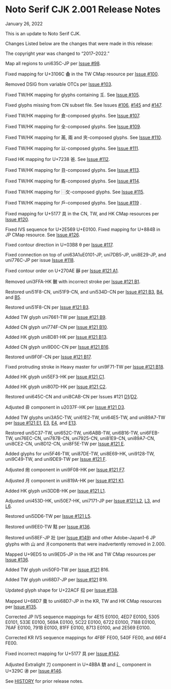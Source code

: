 Noto Serif CJK 2.001 Release Notes
==================================

January 26, 2022

This is an update to Noto Serif CJK.

Changes
Listed below are the changes that were made in this release:

The copyright year was changed to “2017–2022.”

Map all regions to uni635C-JP per [Issue #98](https://github.com/adobe-fonts/source-han-serif/issues/98).

Fixed mapping for U+3106C 𱁬 in the TW CMap resource per [Issue #100](https://github.com/adobe-fonts/source-han-serif/issues/100).

Removed DSIG from variable OTCs per [Issue #103](https://github.com/adobe-fonts/source-han-serif/issues/103).

Fixed TW/HK mapping for glyphs containing 𡈼. See [Issue #105](https://github.com/adobe-fonts/source-han-serif/issues/105).

Fixed glyphs missing from CN subset file. See Issues [#106](https://github.com/adobe-fonts/source-han-serif/issues/106), [#145](https://github.com/adobe-fonts/source-han-serif/issues/145) and [#147](https://github.com/adobe-fonts/source-han-serif/issues/147).

Fixed TW/HK mapping for 倉-composed glyphs. See [Issue #107](https://github.com/adobe-fonts/source-han-serif/issues/107). 

Fixed TW/HK mapping for 全-composed glyphs. See [Issue #109](https://github.com/adobe-fonts/source-han-serif/issues/109).

Fixed TW/HK mapping for 㒼, 兩 and 㚒-composed glyphs. See [Issue #110](https://github.com/adobe-fonts/source-han-serif/issues/110). 

Fixed TW/HK mapping for 以-composed glyphs. See [Issue #111](https://github.com/adobe-fonts/source-han-serif/issues/111). 

Fixed HK mapping for U+7238 爸. See [Issue #112](https://github.com/adobe-fonts/source-han-serif/issues/112). 

Fixed TW/HK mapping for 丑-composed glyphs. See [Issue #113](https://github.com/adobe-fonts/source-han-serif/issues/113). 

Fixed TW/HK mapping for 矞-composed glyphs. See [Issue #114](https://github.com/adobe-fonts/source-han-serif/issues/114). 

Fixed TW/HK mapping for ⿱攵-composed glyphs. See [Issue #115](https://github.com/adobe-fonts/source-han-serif/issues/115).

Fixed TW/HK mapping for 戶-composed glyphs. See [Issue #119](https://github.com/adobe-fonts/source-han-serif/issues/119) . 

Fixed mapping for U+5177 具 in the CN, TW, and HK CMap resources per [Issue #120](https://github.com/adobe-fonts/source-han-serif/issues/120). 

Fixed IVS sequence for U+2E569 U+E0100. Fixed mapping for U+884B in JP CMap resource. See [Issue #126](https://github.com/adobe-fonts/source-han-serif/issues/126).

Fixed contour direction in U+03B8 θ per [Issue #117](https://github.com/adobe-fonts/source-han-serif/issues/117).

Fixed connection on top of uni63A1uE0101-JP, uni7DB5-JP, uni8E29-JP, and uni776C-JP per issue [Issue #118](https://github.com/adobe-fonts/source-han-serif/issues/118).

Fixed contour order on U+270AE 𧂮 per [Issue #121 A1](https://github.com/adobe-fonts/source-han-serif/issues/121/#user-content-heading-a1).

Removed uni3FFA-HK 㿺 with incorrect stroke per [Issue #121 B1](https://github.com/adobe-fonts/source-han-serif/issues/121/#user-content-heading-b1).

Restored uni51F8-CN, uni51F9-CN, and uni534D-CN per [Issue #121 B3](https://github.com/adobe-fonts/source-han-serif/issues/121/#user-content-heading-b3), [B4](https://github.com/adobe-fonts/source-han-serif/issues/121/#user-content-heading-b4), and [B5](https://github.com/adobe-fonts/source-han-serif/issues/121/#user-content-heading-b5).

Restored uni51F8-CN per [Issue #121 B3](https://github.com/adobe-fonts/source-han-serif/issues/121/#user-content-heading-b3).

Added TW glyph uni7661-TW per [Issue #121 B9](https://github.com/adobe-fonts/source-han-serif/issues/121/#user-content-heading-b9).

Added CN glyph uni774F-CN per [Issue #121 B10](https://github.com/adobe-fonts/source-han-serif/issues/121/#user-content-heading-b10).

Added HK glyph uni8D81-HK per [Issue #121 B13](https://github.com/adobe-fonts/source-han-serif/issues/121/#user-content-heading-b13).

Added CN glyph uni9D0C-CN per [Issue #121 B16](https://github.com/adobe-fonts/source-han-serif/issues/121/#user-content-heading-b16).

Restored uni9F0F-CN per [Issue #121 B17](https://github.com/adobe-fonts/source-han-serif/issues/121/#user-content-heading-b17).

Fixed protruding stroke in Heavy master for uni9F71-TW per [Issue #121 B18](https://github.com/adobe-fonts/source-han-serif/issues/121/#user-content-heading-b18).

Added HK glyph uni5EF3-HK per [Issue #121 C1](https://github.com/adobe-fonts/source-han-serif/issues/121/#user-content-heading-c1).

Added HK glyph uni807D-HK per [Issue #121 C2](https://github.com/adobe-fonts/source-han-serif/issues/121/#user-content-heading-c2).

Restored uni645C-CN and uni8CAB-CN per Issues #121 [D1](https://github.com/adobe-fonts/source-han-serif/issues/121/#user-content-heading-d1)/[D2](https://github.com/adobe-fonts/source-han-serif/issues/121/#user-content-heading-d2).

Adjusted 毌 component in u2037F-HK per [Issue #121 D3](https://github.com/adobe-fonts/source-han-serif/issues/121/#user-content-heading-d3).

Added TW glyphs uni3A5C-TW, uni61E2-TW, uni64E5-TW, and uni89A7-TW per [Issue #121 E1](https://github.com/adobe-fonts/source-han-serif/issues/121/#user-content-heading-e1), [E3](https://github.com/adobe-fonts/source-han-serif/issues/121/#user-content-heading-e3), [E4](https://github.com/adobe-fonts/source-han-serif/issues/121/#user-content-heading-e4), and [E13](https://github.com/adobe-fonts/source-han-serif/issues/121/#user-content-heading-e13). 

Restored uni5C37-TW, uni652C-TW, uni6ABB-TW, uni6B16-TW, uni6FEB-TW, uni76EC-CN, uni787B-CN, uni7925-CN, uni81E9-CN, uni89A7-CN, uni8CE2-CN, uni8D12-CN, uni8F5E-TW per [Issue #121 E](https://github.com/adobe-fonts/source-han-serif/issues/121/#user-content-heading-e1).

Added glyphs for uni5F46-TW, uni87DE-TW, uni8E69-HK, uni9128-TW, uni9C49-TW, and uni9DE9-TW per [Issue #121 F](https://github.com/adobe-fonts/source-han-serif/issues/121/#user-content-heading-f1).

Adjusted 㡀 component in uni9F08-HK per [Issue #121 F7](https://github.com/adobe-fonts/source-han-serif/issues/121/#user-content-heading-f7).

Adjusted 月 component in uni819A-HK per [Issue #121 K1](https://github.com/adobe-fonts/source-han-serif/issues/121/#user-content-heading-k1).

Added HK glyph uni3DDB-HK per [Issue #121 L1](https://github.com/adobe-fonts/source-han-serif/issues/121/#user-content-heading-l1).

Adjusted uni453D-HK, uni50E7-HK, uni7171-JP per [Issue #121 L2](https://github.com/adobe-fonts/source-han-serif/issues/121/#user-content-heading-l2), [L3](https://github.com/adobe-fonts/source-han-serif/issues/121/#user-content-heading-l3), and [L6](https://github.com/adobe-fonts/source-han-serif/issues/121/#user-content-heading-l6).

Restored uni5DD6-TW per [Issue #121 L5](https://github.com/adobe-fonts/source-han-serif/issues/121/#user-content-heading-l5).

Restored uni9EE0-TW 黠 per [Issue #136](https://github.com/adobe-fonts/source-han-serif/issues/136).

Restored uni58EF-JP 壯 (per [Issue #149](https://github.com/adobe-fonts/source-han-serif/issues/149)) and other Adobe-Japan1-6 JP glyphs with 山 and 爿components that were inadvertently removed in 2.000.

Mapped U+9ED5 to uni9ED5-JP in the HK and TW CMap resources per [Issue #136](https://github.com/adobe-fonts/source-han-serif/issues/136).

Added TW glyph uni50F0-TW per [Issue #121](https://github.com/adobe-fonts/source-han-serif/issues/121) B16.

Added TW glyph uni68D7-JP per [Issue #121](https://github.com/adobe-fonts/source-han-serif/issues/121) B16.

Updated glyph shape for U+22ACF 𢫏 per [Issue #138](https://github.com/adobe-fonts/source-han-serif/issues/138).

Mapped U+68D7 棗 to uni68D7-JP in the KR, TW and HK CMap resources per [Issue #135](https://github.com/adobe-fonts/source-han-serif/issues/135).

Corrected JP IVS sequence mappings for 4E15 E0100, 4ED7 E0100, 5305 E0101, 533E E0100, 569A E0100, 5C22 E0100, 6722 E0100, 7188 E0100, 76AF E0100, 791B E0100, 81FF E0100, 8713 E0100, and 2E569 E0100.

Corrected KR IVS sequence mappings for 4FBF FE00, 540F FE00, and 66F4 FE00.

Fixed incorrect mapping for U+5177 具 per [Issue #142](https://github.com/adobe-fonts/source-han-serif/issues/142).

Adjusted Extralight 刀 component in U+4BBA 䮺 and 辶 component in U+329C ㊜ per [Issue #146](https://github.com/adobe-fonts/source-han-serif/issues/146).


See [HISTORY](HISTORY.md) for prior release notes.
